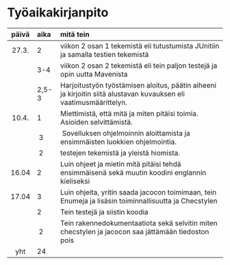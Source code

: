 # Työaikakirjanpito

| päivä | aika | mitä tein |
| :----:|:-----| :-----|
| 27.3. | 2    | viikon 2 osan 1 tekemistä eli tutustumista JUnitiin ja samalla testien tekemistä |
|	| 3-4  | viikon 2 osan 2 tekemistä eli tein paljon testejä ja opin uutta Mavenista |
|	| 2,5-3 | Harjoitustyön työstämisen aloitus, päätin aiheeni ja kirjoitin siitä alustavan kuvauksen eli vaatimusmäärittelyn. |
| 10.4. | 1| Miettimistä, että mitä ja miten pitäisi toimia. Asioiden selvittämistä.
| | 3 | Sovelluksen ohjelmoinnin aloittamista ja ensimmäisten luokkien ohjelmointia.
| | 2 | testejen tekemistä ja yleistä hiomista.
| 16.04 | 2 | Luin ohjeet ja mietin mitä pitäisi tehdä ensimmäisenä sekä muutin koodini englannin kieliseksi | 
| 17.04 | 3 | Luin ohjeita, yritin saada jacocon toimimaan, tein Enumeja ja lisäsin toiminnallisuutta ja Checstylen|
| | 2 | Tein testejä ja siistin koodia |
| | 2 | Tein rakennedokumentaatiota sekä selvitin miten checstylen ja jacocon saa jättämään tiedoston pois |
| yht | 24 | |
